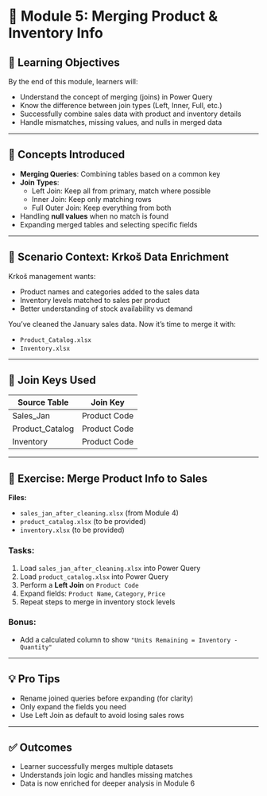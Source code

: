 # 🔗 Module 5: Merging Product & Inventory Info

## 🎯 Learning Objectives
By the end of this module, learners will:
- Understand the concept of merging (joins) in Power Query
- Know the difference between join types (Left, Inner, Full, etc.)
- Successfully combine sales data with product and inventory details
- Handle mismatches, missing values, and nulls in merged data

---

## 🧠 Concepts Introduced
- **Merging Queries**: Combining tables based on a common key
- **Join Types**:
  - Left Join: Keep all from primary, match where possible
  - Inner Join: Keep only matching rows
  - Full Outer Join: Keep everything from both
- Handling **null values** when no match is found
- Expanding merged tables and selecting specific fields

---

## 🏢 Scenario Context: Krkoš Data Enrichment

Krkoš management wants:
- Product names and categories added to the sales data
- Inventory levels matched to sales per product
- Better understanding of stock availability vs demand

You’ve cleaned the January sales data. Now it’s time to merge it with:
- `Product_Catalog.xlsx`
- `Inventory.xlsx`

---

## 🧰 Join Keys Used

| Source Table       | Join Key        |
|--------------------|-----------------|
| Sales_Jan          | Product Code    |
| Product_Catalog    | Product Code    |
| Inventory          | Product Code    |

---

## 🧪 Exercise: Merge Product Info to Sales

**Files:**
- `sales_jan_after_cleaning.xlsx` (from Module 4)
- `product_catalog.xlsx` (to be provided)
- `inventory.xlsx` (to be provided)

### Tasks:
1. Load `sales_jan_after_cleaning.xlsx` into Power Query
2. Load `product_catalog.xlsx` into Power Query
3. Perform a **Left Join** on `Product Code`
4. Expand fields: `Product Name`, `Category`, `Price`
5. Repeat steps to merge in inventory stock levels

### Bonus:
- Add a calculated column to show `"Units Remaining = Inventory - Quantity"`

---

## 💡 Pro Tips
- Rename joined queries before expanding (for clarity)
- Only expand the fields you need
- Use Left Join as default to avoid losing sales rows

---

## ✅ Outcomes
- Learner successfully merges multiple datasets
- Understands join logic and handles missing matches
- Data is now enriched for deeper analysis in Module 6
